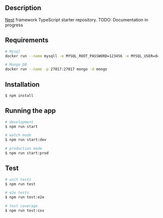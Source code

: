 ## Description

[Nest](https://github.com/nestjs/nest) framework TypeScript starter repository.
TODO: 
Documentation in progress
## Requirements

```bash
# Mysql
docker run --name mysqll -e MYSQL_ROOT_PASSWORD=123456 -e MYSQL_USER=dev -e MYSQL_PASSWORD=dev -p 3306:3306  -d mysql

# Mongo DB
docker run --name -p 27017:27017 mongo -d mongo
```

## Installation
```bash
$ npm install
```

## Running the app

```bash
# development
$ npm run start

# watch mode
$ npm run start:dev

# production mode
$ npm run start:prod
```

## Test

```bash
# unit tests
$ npm run test

# e2e tests
$ npm run test:e2e

# test coverage
$ npm run test:cov
```